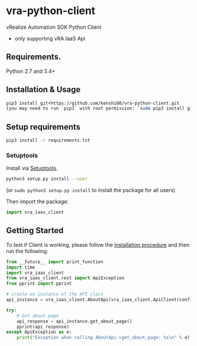 # vra-python-client
vRealize Automation SDK Python Client
- only supporting vRA IaaS Api 

## Requirements.

Python 2.7 and 3.4+

## Installation & Usage

```sh
pip3 install git+https://github.com/kenshi08/vra-python-client.git
(you may need to run `pip3` with root permission: `sudo pip3 install git+https://github.com/kenshi08/vra-python-client.git`)
```

## Setup requirements

```sh
pip3 install -r requirements.txt
```

### Setuptools

Install via [Setuptools](http://pypi.python.org/pypi/setuptools).

```sh
python3 setup.py install --user
```
(or `sudo python3 setup.py install` to install the package for all users)

Then import the package:
```python
import vra_iaas_client
```

## Getting Started

To test if Client is working, please follow the [installation procedure](#installation--usage) and then run the following:

```python
from __future__ import print_function
import time
import vra_iaas_client
from vra_iaas_client.rest import ApiException
from pprint import pprint

# create an instance of the API class
api_instance = vra_iaas_client.AboutApi(vra_iaas_client.ApiClient(configuration))

try:
    # Get about page
    api_response = api_instance.get_about_page()
    pprint(api_response)
except ApiException as e:
    print("Exception when calling AboutApi->get_about_page: %s\n" % e)

```